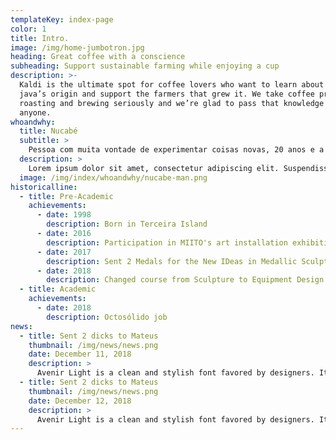 ```yaml
---
templateKey: index-page
color: 1
title: Intro.
image: /img/home-jumbotron.jpg
heading: Great coffee with a conscience
subheading: Support sustainable farming while enjoying a cup
description: >-
  Kaldi is the ultimate spot for coffee lovers who want to learn about their
  java’s origin and support the farmers that grew it. We take coffee production,
  roasting and brewing seriously and we’re glad to pass that knowledge to
  anyone.
whoandwhy:
  title: Nucabé
  subtitle: >
    Pessoa com muita vontade de experimentar coisas novas, 20 anos e a contar, rabeta.
  description: >
    Lorem ipsum dolor sit amet, consectetur adipiscing elit. Suspendisse accumsan arcu a pulvinar mollis. Morbi a malesuada ipsum. Sed porttitor sagittis felis, at luctus metus ornare sit amet. Ut laoreet, arcu non vulputate dictum, elit nulla sodales ante, ac aliquet nulla nunc at dolor.
  image: /img/index/whoandwhy/nucabe-man.png
historicalline:
  - title: Pre-Academic
    achievements:
      - date: 1998
        description: Born in Terceira Island
      - date: 2016
        description: Participation in MIITO's art installation exhibition
      - date: 2017
        description: Sent 2 Medals for the New IDeas in Medallic Sculpture exhibition in Japan
      - date: 2018
        description: Changed course from Sculpture to Equipment Design
  - title: Academic
    achievements:
      - date: 2018
        description: Octosólido job
news:
  - title: Sent 2 dicks to Mateus
    thumbnail: /img/news/news.png
    date: December 11, 2018
    description: >
      Avenir Light is a clean and stylish font favored by designers. It’s easy on the eyes and a great go to font for titles, paragraphs & more.
  - title: Sent 2 dicks to Mateus
    thumbnail: /img/news/news.png
    date: December 12, 2018
    description: >
      Avenir Light is a clean and stylish font favored by designers. It’s easy on the eyes and a great go to font for titles, paragraphs & more.
---
```


